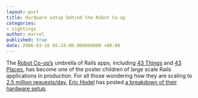 ```yaml
---
layout: post
title: Hardware setup behind the Robot Co-op
categories:
- sightings
author: marcel
published: true
date: 2006-03-16 05:24:00.000000000 +00:00
---
```

<p>The <a href="http://www.robotcoop.com/">Robot Co-op&#8217;s</a> umbrella of Rails apps, including <a href="http://www.43things.com/">43 Things</a> and <a href="http://www.43places.com/">43 Places</a>, has become one of the poster children of large scale Rails applications in production. For all those wondering how they are scaling to <a href="http://blog.segment7.net/articles/2006/03/06/2-5-million">2.5 million requests/day</a>, <a href="http://blog.segment7.net/">Eric Hodel</a> has posted <a href="http://blog.segment7.net/articles/2006/03/15/robot-co-op-hardware">a breakdown of their hardware setup</a>.</p>